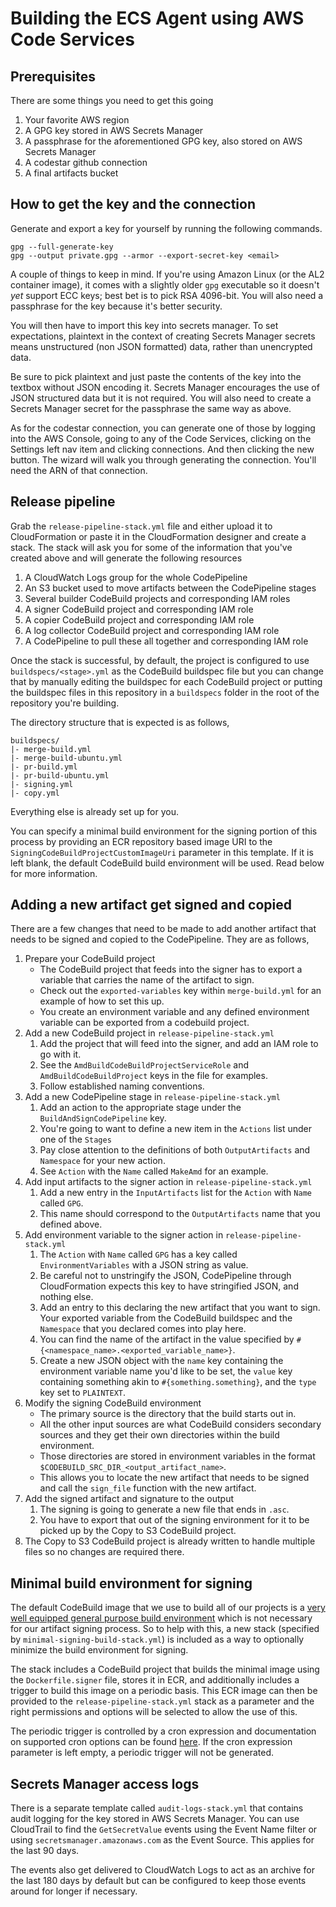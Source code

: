 # Building the ECS Agent using AWS Code Services

## Prerequisites

There are some things you need to get this going

1. Your favorite AWS region
1. A GPG key stored in AWS Secrets Manager
1. A passphrase for the aforementioned GPG key, also stored on AWS Secrets Manager
1. A codestar github connection
1. A final artifacts bucket

## How to get the key and the connection

Generate and export a key for yourself by running the following commands.

```shell
gpg --full-generate-key
gpg --output private.gpg --armor --export-secret-key <email>
```

A couple of things to keep in mind. If you're using Amazon Linux (or the AL2 container image), it comes with a slightly older `gpg` executable so it doesn't _yet_ support ECC keys; best bet is to pick RSA 4096-bit. You will also need a passphrase for the key because it's better security.

You will then have to import this key into secrets manager. To set expectations, plaintext in the context of creating Secrets Manager secrets means unstructured (non JSON formatted) data, rather than unencrypted data.

Be sure to pick plaintext and just paste the contents of the key into the textbox without JSON encoding it. Secrets Manager encourages the use of JSON structured data but it is not required. You will also need to create a Secrets Manager secret for the passphrase the same way as above.

As for the codestar connection, you can generate one of those by logging into the AWS Console, going to any of the Code Services, clicking on the Settings left nav item and clicking connections. And then clicking the new button. The wizard will walk you through generating the connection. You'll need the ARN of that connection.

## Release pipeline

Grab the `release-pipeline-stack.yml` file and either upload it to CloudFormation or paste it in the CloudFormation designer and create a stack. The stack will ask you for some of the information that you've created above and will generate the following resources

1. A CloudWatch Logs group for the whole CodePipeline
1. An S3 bucket used to move artifacts between the CodePipeline stages
1. Several builder CodeBuild projects and corresponding IAM roles
1. A signer CodeBuild project and corresponding IAM role
1. A copier CodeBuild project and corresponding IAM role
1. A log collector CodeBuild project and corresponding IAM role
1. A CodePipeline to pull these all together and corresponding IAM role

Once the stack is successful, by default, the project is configured to use `buildspecs/<stage>.yml` as the CodeBuild buildspec file but you can change that by manually editing the buildspec for each CodeBuild project or putting the buildspec files in this repository in a `buildspecs` folder in the root of the repository you're building.

The directory structure that is expected is as follows,

```
buildspecs/
|- merge-build.yml
|- merge-build-ubuntu.yml
|- pr-build.yml
|- pr-build-ubuntu.yml
|- signing.yml
|- copy.yml
```

Everything else is already set up for you.

You can specify a minimal build environment for the signing portion of this process by providing an ECR repository based image URI to the `SigningCodeBuildProjectCustomImageUri` parameter in this template. If it is left blank, the default CodeBuild build environment will be used. Read below for more information.

## Adding a new artifact get signed and copied

There are a few changes that need to be made to add another artifact that needs to be signed and copied to the CodePipeline. They are as follows,

1. Prepare your CodeBuild project
   - The CodeBuild project that feeds into the signer has to export a variable that carries the name of the artifact to sign.
   - Check out the `exported-variables` key within `merge-build.yml` for an example of how to set this up.
   - You create an environment variable and any defined environment variable can be exported from a codebuild project.
1. Add a new CodeBuild project in `release-pipeline-stack.yml`
   1. Add the project that will feed into the signer, and add an IAM role to go with it.
   2. See the `AmdBuildCodeBuildProjectServiceRole` and `AmdBuildCodeBuildProject` keys in the file for examples.
   3. Follow established naming conventions.
1. Add a new CodePipeline stage in `release-pipeline-stack.yml`
   1. Add an action to the appropriate stage under the `BuildAndSignCodePipeline` key.
   1. You're going to want to define a new item in the `Actions` list under one of the `Stages`
   1. Pay close attention to the definitions of both `OutputArtifacts` and `Namespace` for your new action.
   1. See `Action` with the `Name` called `MakeAmd` for an example.
1. Add input artifacts to the signer action in `release-pipeline-stack.yml`
   1. Add a new entry in the `InputArtifacts` list for the `Action` with `Name` called `GPG`.
   2. This name should correspond to the `OutputArtifacts` name that you defined above.
1. Add environment variable to the signer action in `release-pipeline-stack.yml`
   1. The `Action` with `Name` called `GPG` has a key called `EnvironmentVariables` with a JSON string as value.
   1. Be careful not to unstringify the JSON, CodePipeline through CloudFormation expects this key to have stringified JSON, and nothing else.
   1. Add an entry to this declaring the new artifact that you want to sign. Your exported variable from the CodeBuild buildspec and the `Namespace` that you declared comes into play here.
   1. You can find the name of the artifact in the value specified by `#{<namespace_name>.<exported_variable_name>}`.
   1. Create a new JSON object with the `name` key containing the environment variable name you'd like to be set, the `value` key containing something akin to `#{something.something}`, and the `type` key set to `PLAINTEXT`.
1. Modify the signing CodeBuild environment
   - The primary source is the directory that the build starts out in.
   - All the other input sources are what CodeBuild considers secondary sources and they get their own directories within the build environment.
   - Those directories are stored in environment variables in the format `$CODEBUILD_SRC_DIR_<output_artifact_name>`.
   - This allows you to locate the new artifact that needs to be signed and call the `sign_file` function with the new artifact.
1. Add the signed artifact and signature to the output
   1. The signing is going to generate a new file that ends in `.asc`.
   1. You have to export that out of the signing environment for it to be picked up by the Copy to S3 CodeBuild project.
1. The Copy to S3 CodeBuild project is already written to handle multiple files so no changes are required there.

## Minimal build environment for signing

The default CodeBuild image that we use to build all of our projects is a [very well equipped general purpose build environment](https://github.com/aws/aws-codebuild-docker-images) which is not necessary for our artifact signing process. So to help with this, a new stack (specified by `minimal-signing-build-stack.yml`) is included as a way to optionally minimize the build environment for signing.

The stack includes a CodeBuild project that builds the minimal image using the `Dockerfile.signer` file, stores it in ECR, and additionally includes a trigger to build this image on a periodic basis. This ECR image can then be provided to the `release-pipeline-stack.yml` stack as a parameter and the right permissions and options will be selected to allow the use of this.

The periodic trigger is controlled by a cron expression and documentation on supported cron options can be found [here](https://docs.aws.amazon.com/AmazonCloudWatch/latest/events/ScheduledEvents.html). If the cron expression parameter is left empty, a periodic trigger will not be generated.

## Secrets Manager access logs

There is a separate template called `audit-logs-stack.yml` that contains audit logging for the key stored in AWS Secrets Manager. You can use CloudTrail to find the `GetSecretValue` events using the Event Name filter or using `secretsmanager.amazonaws.com` as the Event Source. This applies for the last 90 days.

The events also get delivered to CloudWatch Logs to act as an archive for the last 180 days by default but can be configured to keep those events around for longer if necessary.

